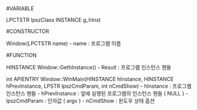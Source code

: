﻿#VARIABLE

   LPCTSTR lpszClass
   INSTANCE g_hInst

#CONSTRUCTOR

   Window(LPCTSTR name)
      - name          : 프로그램 이름

#FUNCTION

   HINSTANCE Window::GethInstance()
      - Result        : 프로그램 인스턴스 핸들 

   int APIENTRY Window::WinMain(HINSTANCE hInstance, HINSTANCE hPrevInstance, LPSTR lpszCmdParam, int nCmdShow)
      - hInstance     : 프로그램 인스턴스 핸들
      - hPrevInstance : 앞에 실행된 프로그램의 인스턴스 핸들 ( NULL )
      - lpszCmdParam  : 인자값 ( argv )
      - nCmdShow      : 윈도우 상태 옵션